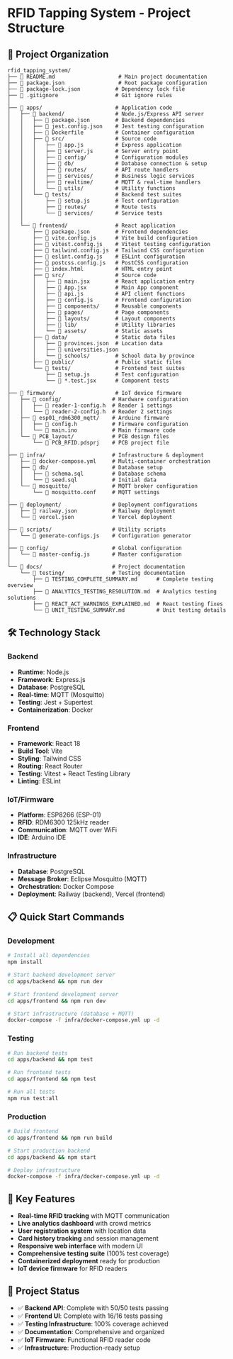 # RFID Tapping System - Project Structure

## 📁 Project Organization

```
rfid_tapping_system/
├── 📄 README.md                    # Main project documentation
├── 📄 package.json                 # Root package configuration
├── 📄 package-lock.json           # Dependency lock file
├── 📄 .gitignore                  # Git ignore rules
│
├── 📁 apps/                       # Application code
│   ├── 📁 backend/                # Node.js/Express API server
│   │   ├── 📄 package.json        # Backend dependencies
│   │   ├── 📄 jest.config.json    # Jest testing configuration
│   │   ├── 📄 Dockerfile          # Container configuration
│   │   ├── 📁 src/                # Source code
│   │   │   ├── 📄 app.js          # Express application
│   │   │   ├── 📄 server.js       # Server entry point
│   │   │   ├── 📁 config/         # Configuration modules
│   │   │   ├── 📁 db/             # Database connection & setup
│   │   │   ├── 📁 routes/         # API route handlers
│   │   │   ├── 📁 services/       # Business logic services
│   │   │   ├── 📁 realtime/       # MQTT & real-time handlers
│   │   │   └── 📁 utils/          # Utility functions
│   │   └── 📁 tests/              # Backend test suites
│   │       ├── 📄 setup.js        # Test configuration
│   │       ├── 📁 routes/         # Route tests
│   │       └── 📁 services/       # Service tests
│   │
│   └── 📁 frontend/               # React application
│       ├── 📄 package.json        # Frontend dependencies
│       ├── 📄 vite.config.js      # Vite build configuration
│       ├── 📄 vitest.config.js    # Vitest testing configuration
│       ├── 📄 tailwind.config.js  # Tailwind CSS configuration
│       ├── 📄 eslint.config.js    # ESLint configuration
│       ├── 📄 postcss.config.js   # PostCSS configuration
│       ├── 📄 index.html          # HTML entry point
│       ├── 📁 src/                # Source code
│       │   ├── 📄 main.jsx        # React application entry
│       │   ├── 📄 App.jsx         # Main App component
│       │   ├── 📄 api.js          # API client functions
│       │   ├── 📄 config.js       # Frontend configuration
│       │   ├── 📁 components/     # Reusable components
│       │   ├── 📁 pages/          # Page components
│       │   ├── 📁 layouts/        # Layout components
│       │   ├── 📁 lib/            # Utility libraries
│       │   └── 📁 assets/         # Static assets
│       ├── 📁 data/               # Static data files
│       │   ├── 📄 provinces.json  # Location data
│       │   ├── 📄 universities.json
│       │   └── 📁 schools/        # School data by province
│       ├── 📁 public/             # Public static files
│       └── 📁 tests/              # Frontend test suites
│           ├── 📄 setup.js        # Test configuration
│           └── 📄 *.test.jsx      # Component tests
│
├── 📁 firmware/                   # IoT device firmware
│   ├── 📁 config/                # Hardware configuration
│   │   ├── 📄 reader-1-config.h  # Reader 1 settings
│   │   └── 📄 reader-2-config.h  # Reader 2 settings
│   ├── 📁 esp01_rdm6300_mqtt/    # Arduino firmware
│   │   ├── 📄 config.h           # Firmware configuration
│   │   └── 📄 main.ino           # Main firmware code
│   └── 📁 PCB_layout/            # PCB design files
│       └── 📄 PCB_RFID.pdsprj    # PCB project file
│
├── 📁 infra/                     # Infrastructure & deployment
│   ├── 📄 docker-compose.yml     # Multi-container orchestration
│   ├── 📁 db/                    # Database setup
│   │   ├── 📄 schema.sql         # Database schema
│   │   └── 📄 seed.sql           # Initial data
│   └── 📁 mosquitto/             # MQTT broker configuration
│       └── 📄 mosquitto.conf     # MQTT settings
│
├── 📁 deployment/                # Deployment configurations
│   ├── 📄 railway.json           # Railway deployment
│   └── 📄 vercel.json            # Vercel deployment
│
├── 📁 scripts/                   # Utility scripts
│   └── 📄 generate-configs.js    # Configuration generator
│
├── 📁 config/                    # Global configuration
│   └── 📄 master-config.js       # Master configuration
│
└── 📁 docs/                      # Project documentation
    └── 📁 testing/               # Testing documentation
        ├── 📄 TESTING_COMPLETE_SUMMARY.md      # Complete testing overview
        ├── 📄 ANALYTICS_TESTING_RESOLUTION.md  # Analytics testing solutions
        ├── 📄 REACT_ACT_WARNINGS_EXPLAINED.md  # React testing fixes
        └── 📄 UNIT_TESTING_SUMMARY.md          # Unit testing details
```

## 🛠️ Technology Stack

### Backend
- **Runtime**: Node.js
- **Framework**: Express.js
- **Database**: PostgreSQL
- **Real-time**: MQTT (Mosquitto)
- **Testing**: Jest + Supertest
- **Containerization**: Docker

### Frontend
- **Framework**: React 18
- **Build Tool**: Vite
- **Styling**: Tailwind CSS
- **Routing**: React Router
- **Testing**: Vitest + React Testing Library
- **Linting**: ESLint

### IoT/Firmware
- **Platform**: ESP8266 (ESP-01)
- **RFID**: RDM6300 125kHz reader
- **Communication**: MQTT over WiFi
- **IDE**: Arduino IDE

### Infrastructure
- **Database**: PostgreSQL
- **Message Broker**: Eclipse Mosquitto (MQTT)
- **Orchestration**: Docker Compose
- **Deployment**: Railway (backend), Vercel (frontend)

## 📋 Quick Start Commands

### Development
```bash
# Install all dependencies
npm install

# Start backend development server
cd apps/backend && npm run dev

# Start frontend development server  
cd apps/frontend && npm run dev

# Start infrastructure (database + MQTT)
docker-compose -f infra/docker-compose.yml up -d
```

### Testing
```bash
# Run backend tests
cd apps/backend && npm test

# Run frontend tests
cd apps/frontend && npm test

# Run all tests
npm run test:all
```

### Production
```bash
# Build frontend
cd apps/frontend && npm run build

# Start production backend
cd apps/backend && npm start

# Deploy infrastructure
docker-compose -f infra/docker-compose.yml up -d
```

## 📝 Key Features

- **Real-time RFID tracking** with MQTT communication
- **Live analytics dashboard** with crowd metrics
- **User registration system** with location data
- **Card history tracking** and session management
- **Responsive web interface** with modern UI
- **Comprehensive testing suite** (100% test coverage)
- **Containerized deployment** ready for production
- **IoT device firmware** for RFID readers

## 🎯 Project Status

- ✅ **Backend API**: Complete with 50/50 tests passing
- ✅ **Frontend UI**: Complete with 16/16 tests passing  
- ✅ **Testing Infrastructure**: 100% coverage achieved
- ✅ **Documentation**: Comprehensive and organized
- ✅ **IoT Firmware**: Functional RFID reader code
- ✅ **Infrastructure**: Production-ready setup